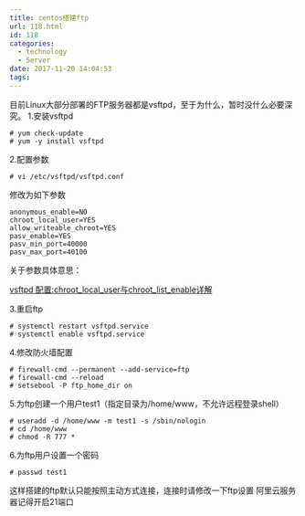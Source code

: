 ```yaml
---
title: centos搭建ftp
url: 118.html
id: 118
categories:
  - technology
  - Server
date: 2017-11-20 14:04:53
tags:
---
```


目前Linux大部分部署的FTP服务器都是vsftpd，至于为什么，暂时没什么必要深究。 1.安装vsftpd

    # yum check-update
    # yum -y install vsftpd

2.配置参数

    # vi /etc/vsftpd/vsftpd.conf

修改为如下参数

    anonymous_enable=NO
    chroot_local_user=YES
    allow_writeable_chroot=YES
    pasv_enable=YES
    pasv_min_port=40000
    pasv_max_port=40100

关于参数具体意思：

[vsftpd 配置:chroot\_local\_user与chroot\_list\_enable详解](http://blog.csdn.net/bluishglc/article/details/42398811)

3.重启ftp

    # systemctl restart vsftpd.service
    # systemctl enable vsftpd.service

4.修改防火墙配置

    # firewall-cmd --permanent --add-service=ftp
    # firewall-cmd --reload
    # setsebool -P ftp_home_dir on

5.为ftp创建一个用户test1（指定目录为/home/www，不允许远程登录shell）

    # useradd -d /home/www -m test1 -s /sbin/nologin
    # cd /home/www
    # chmod -R 777 *

6.为ftp用户设置一个密码

    # passwd test1

这样搭建的ftp默认只能按照主动方式连接，连接时请修改一下ftp设置 阿里云服务器记得开启21端口